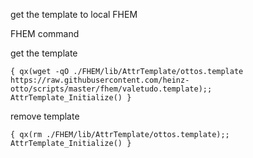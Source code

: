 get the template to local FHEM

FHEM command

get the template
```
{ qx(wget -qO ./FHEM/lib/AttrTemplate/ottos.template https://raw.githubusercontent.com/heinz-otto/scripts/master/fhem/valetudo.template);; AttrTemplate_Initialize() }
```
remove template
```
{ qx(rm ./FHEM/lib/AttrTemplate/ottos.template);; AttrTemplate_Initialize() }
```
